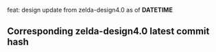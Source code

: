 feat: design update from zelda-design4.0 as of __DATETIME__

## Corresponding zelda-design4.0 latest commit hash
